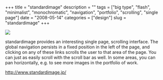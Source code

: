 +++
title = "standardimage"
description = ""
tags = ["big type", "flash", "minimalist", "monochromatic", "navigation", "portfolio", "scrolling", "single page"]
date = "2008-05-14"
categories = ["design"]
slug = "standardimage"
+++


 

  <div id="screens-thumbs" class="clearfix">
    <div class="txt-center" id="design-submission"><a href="http://www.standardimage.jp/"><img id='bluga-thumbnail-1246' class='bluga-thumbnail large' src='/media/bluga/
wt482b36c582a37.jpg'/></a></div>  
  </div>   
<p>standardimage provides an interesting single page, scrolling interface. The global navigation persists in a fixed position in the left of the page, and clicking on any of these links scrolls the user to that area of the page. You can just as easily scroll with the scroll bar as well. In some areas, you can pan horizontally, e.g. to see more images in the portfolio of work.</p>
<p><a href="http://www.standardimage.jp/">http://www.standardimage.jp/</a></p>




